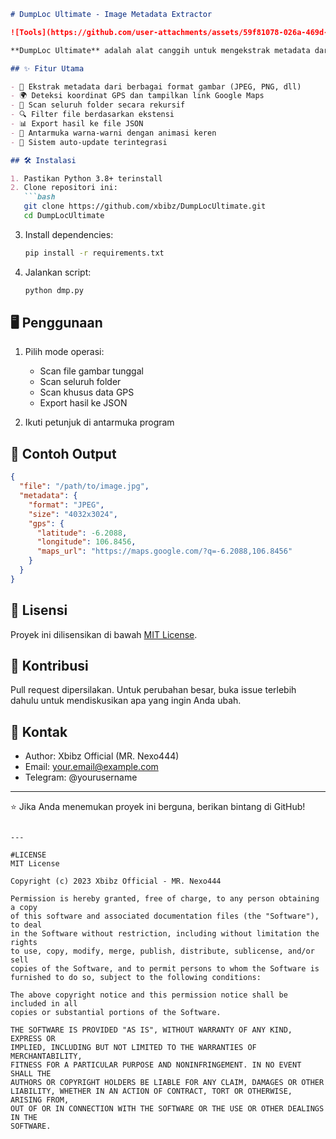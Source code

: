 ```markdown
# DumpLoc Ultimate - Image Metadata Extractor

![Tools](https://github.com/user-attachments/assets/59f81078-026a-469d-9cbf-1c5dde493e41)  <!-- Ganti dengan URL banner Anda -->

**DumpLoc Ultimate** adalah alat canggih untuk mengekstrak metadata dari file gambar, termasuk informasi GPS, EXIF data, dan informasi file lainnya. Dibangun dengan Python, alat ini menyediakan antarmuka yang mudah digunakan dengan berbagai fitur untuk analisis metadata.

## ✨ Fitur Utama

- 📸 Ekstrak metadata dari berbagai format gambar (JPEG, PNG, dll)
- 🌍 Deteksi koordinat GPS dan tampilkan link Google Maps
- 📁 Scan seluruh folder secara rekursif
- 🔍 Filter file berdasarkan ekstensi
- 📊 Export hasil ke file JSON
- 🎨 Antarmuka warna-warni dengan animasi keren
- 🔄 Sistem auto-update terintegrasi

## 🛠️ Instalasi

1. Pastikan Python 3.8+ terinstall
2. Clone repositori ini:
   ```bash
   git clone https://github.com/xbibz/DumpLocUltimate.git
   cd DumpLocUltimate
   ```
3. Install dependencies:
   ```bash
   pip install -r requirements.txt
   ```
4. Jalankan script:
   ```bash
   python dmp.py
   ```

## 🖥️ Penggunaan

1. Pilih mode operasi:
   - Scan file gambar tunggal
   - Scan seluruh folder
   - Scan khusus data GPS
   - Export hasil ke JSON

2. Ikuti petunjuk di antarmuka program

## 📝 Contoh Output

```json
{
  "file": "/path/to/image.jpg",
  "metadata": {
    "format": "JPEG",
    "size": "4032x3024",
    "gps": {
      "latitude": -6.2088,
      "longitude": 106.8456,
      "maps_url": "https://maps.google.com/?q=-6.2088,106.8456"
    }
  }
}
```

## 📜 Lisensi

Proyek ini dilisensikan di bawah [MIT License](LICENSE).

## 🤝 Kontribusi

Pull request dipersilakan. Untuk perubahan besar, buka issue terlebih dahulu untuk mendiskusikan apa yang ingin Anda ubah.

## 📧 Kontak

- Author: Xbibz Official (MR. Nexo444)
- Email: your.email@example.com
- Telegram: @yourusername

---

⭐ Jika Anda menemukan proyek ini berguna, berikan bintang di GitHub!
```

---

#LICENSE
MIT License

Copyright (c) 2023 Xbibz Official - MR. Nexo444

Permission is hereby granted, free of charge, to any person obtaining a copy
of this software and associated documentation files (the "Software"), to deal
in the Software without restriction, including without limitation the rights
to use, copy, modify, merge, publish, distribute, sublicense, and/or sell
copies of the Software, and to permit persons to whom the Software is
furnished to do so, subject to the following conditions:

The above copyright notice and this permission notice shall be included in all
copies or substantial portions of the Software.

THE SOFTWARE IS PROVIDED "AS IS", WITHOUT WARRANTY OF ANY KIND, EXPRESS OR
IMPLIED, INCLUDING BUT NOT LIMITED TO THE WARRANTIES OF MERCHANTABILITY,
FITNESS FOR A PARTICULAR PURPOSE AND NONINFRINGEMENT. IN NO EVENT SHALL THE
AUTHORS OR COPYRIGHT HOLDERS BE LIABLE FOR ANY CLAIM, DAMAGES OR OTHER
LIABILITY, WHETHER IN AN ACTION OF CONTRACT, TORT OR OTHERWISE, ARISING FROM,
OUT OF OR IN CONNECTION WITH THE SOFTWARE OR THE USE OR OTHER DEALINGS IN THE
SOFTWARE.
```

